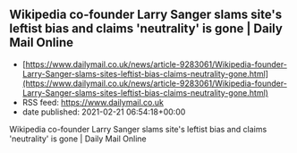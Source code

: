 ## Wikipedia co-founder Larry Sanger slams site's leftist bias and claims 'neutrality' is gone | Daily Mail Online
 - [https://www.dailymail.co.uk/news/article-9283061/Wikipedia-founder-Larry-Sanger-slams-sites-leftist-bias-claims-neutrality-gone.html](https://www.dailymail.co.uk/news/article-9283061/Wikipedia-founder-Larry-Sanger-slams-sites-leftist-bias-claims-neutrality-gone.html)
 - RSS feed: https://www.dailymail.co.uk
 - date published: 2021-02-21 06:54:18+00:00

Wikipedia co-founder Larry Sanger slams site's leftist bias and claims 'neutrality' is gone | Daily Mail Online

